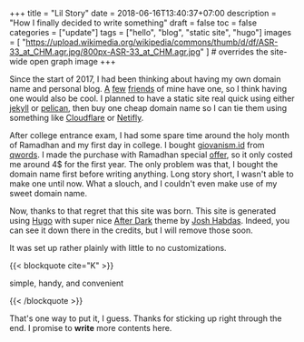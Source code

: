 +++
title = "Lil Story"
date = 2018-06-16T13:40:37+07:00
description = "How I finally decided to write something"
draft = false
toc = false
categories = ["update"]
tags = ["hello", "blog", "static site", "hugo"]
images = [
  "https://upload.wikimedia.org/wikipedia/commons/thumb/d/df/ASR-33_at_CHM.agr.jpg/800px-ASR-33_at_CHM.agr.jpg"
] # overrides the site-wide open graph image
+++

Since the start of 2017, I had been thinking about having my own domain name and personal blog. [A](https://laymonage.com/) [few](https://yukiisbo.red/) [friends](https://refeed.github.io/) of mine have one, so I think having one would also be cool. I planned to have a static site real quick using either [jekyll](https://jekyllrb.com/) or [pelican](https://blog.getpelican.com/), then buy one cheap domain name so I can tie them using something like [Cloudflare](https://www.cloudflare.com/) or [Netifly](https://www.netlify.com/).

<!--more-->

After college entrance exam, I had some spare time around the holy month of Ramadhan and my first day in college. I bought [giovanism.id](http://giovanism.id) from [qwords](https://www.qwords.com/). I made the purchase with Ramadhan special [offer](https://blog.qwords.com/2017/06/16/weekend-bagi-bagi-thr-promo-domain-hosting/), so it only costed me around 4$ for the first year. The only problem was that, I bought the domain name first before writing anything. Long story short, I wasn't able to make one until now. What a slouch, and I couldn't even make use of my sweet domain name.

Now, thanks to that regret that this site was born. This site is generated using [Hugo](https://gohugo.io/) with super nice [After Dark](https://github.com/comfusion/after-dark) theme by [Josh Habdas](https://habd.as/). Indeed, you can see it down there in the credits, but I will remove those soon.

It was set up rather plainly with little to no customizations.

{{< blockquote cite="K" >}}
  <p>simple, handy, and convenient</p>
{{< /blockquote >}}

That's one way to put it, I guess. Thanks for sticking up right through the end. I promise to __write__ more contents here.

